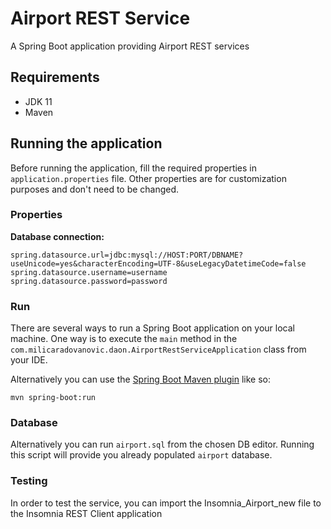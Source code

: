 # Airport REST Service

A Spring Boot application providing Airport REST services 

## Requirements
- JDK 11
- Maven

## Running the application
Before running the application, fill the required properties in `application.properties` file.
Other properties are for customization purposes and don't need to be changed.
### Properties
**Database connection:**
```
spring.datasource.url=jdbc:mysql://HOST:PORT/DBNAME?useUnicode=yes&characterEncoding=UTF-8&useLegacyDatetimeCode=false
spring.datasource.username=username
spring.datasource.password=password
```

### Run
There are several ways to run a Spring Boot application on your local machine.
One way is to execute the `main` method in the `com.milicaradovanovic.daon.AirportRestServiceApplication` class from your IDE.

Alternatively you can use the [Spring Boot Maven plugin](https://docs.spring.io/spring-boot/docs/current/reference/html/build-tool-plugins-maven-plugin.html) like so:

```shell
mvn spring-boot:run
```

### Database
Alternatively you can run `airport.sql` from the chosen DB editor. Running this script will provide you already populated `airport` database.

### Testing
In order to test the service, you can import the Insomnia_Airport_new file to the Insomnia REST Client application